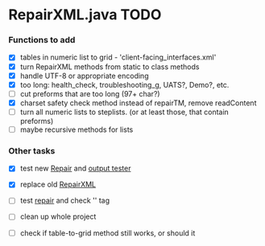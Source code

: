 # RepairXML.java TODO

### Functions to add
- [x] tables in numeric list to grid - 'client-facing_interfaces.xml'
- [x] turn RepairXML methods from static to class methods
- [x] handle UTF-8 or appropriate encoding
- [x] too long: health_check, troubleshooting_g, UATS?, Demo?, etc.
- [ ] cut preforms that are too long (97+ char?)
- [x] charset safety check method instead of repairTM, remove readContent
- [ ] turn all numeric lists to steplists. (or at least those,
that contain preforms)
- [ ] maybe recursive methods for lists

### Other tasks
- [x] test new [Repair](src/RepairXml.java) and
[output tester](src/OutputTester.java)
- [x] replace old [RepairXML](src/OldRepairXML.java)
- [ ] test [repair](src/RepairXml.java) and check '<stpexp>' tag
- [ ] clean up whole project
- [ ] check if table-to-grid method still works, or should it






